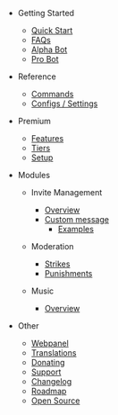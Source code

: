 - Getting Started

  - [Quick Start](/zh-CN/getting-started/quick-start.md)
  - [FAQs](/zh-CN/getting-started/faq.md)
  - [Alpha Bot](/zh-CN/getting-started/alpha.md)
  - [Pro Bot](/zh-CN/getting-started/pro.md)

- Reference

  - [Commands](/zh-CN/reference/commands.md)
  - [Configs / Settings](/zh-CN/reference/settings.md)

- Premium

  - [Features](/zh-CN/premium/features.md)
  - [Tiers](/zh-CN/premium/tiers.md)
  - [Setup](/zh-CN/premium/setup.md)

- Modules

  - Invite Management

    - [Overview](/zh-CN/modules/invites/overview.md)
    - [Custom message](/zh-CN/modules/invites/custom-message.md)
      - [Examples](/zh-CN/modules/invites/examples.md)

  - Moderation

    - [Strikes](/zh-CN/modules/moderation/strikes.md)
    - [Punishments](/zh-CN/modules/moderation/punishments.md)

  - Music

    - [Overview](/zh-CN/modules/music/overview.md)

- Other

  - [Webpanel](/zh-CN/other/webpanel.md)
  - [Translations](/zh-CN/other/translations.md)
  - [Donating](/zh-CN/other/donating.md)
  - [Support](/zh-CN/other/support.md)
  - [Changelog](/zh-CN/other/changelog.md)
  - [Roadmap](/zh-CN/other/roadmap.md)
  - [Open Source](/zh-CN/other/open-source.md)
